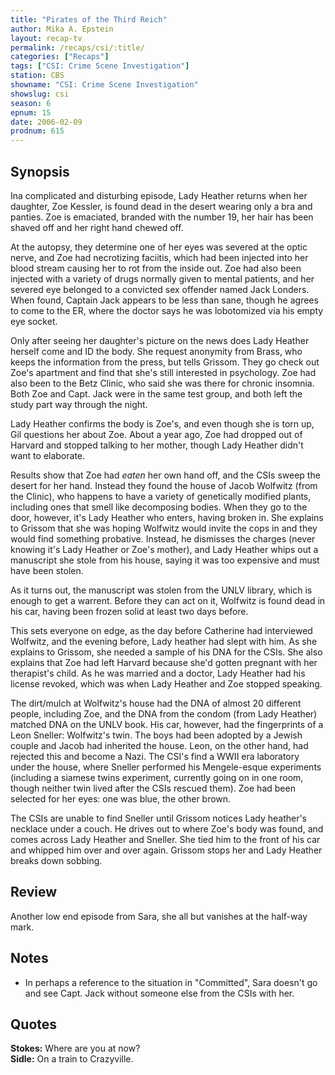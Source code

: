 ```yaml
---
title: "Pirates of the Third Reich"
author: Mika A. Epstein
layout: recap-tv
permalink: /recaps/csi/:title/
categories: ["Recaps"]
tags: ["CSI: Crime Scene Investigation"]
station: CBS
showname: "CSI: Crime Scene Investigation"
showslug: csi
season: 6
epnum: 15
date: 2006-02-09
prodnum: 615  
---
```


## Synopsis

Ina complicated and disturbing episode, Lady Heather returns when her daughter, Zoe Kessler, is found dead in the desert wearing only a bra and panties. Zoe is emaciated, branded with the number 19, her hair has been shaved off and her right hand chewed off.

At the autopsy, they determine one of her eyes was severed at the optic nerve, and Zoe had necrotizing faciitis, which had been injected into her blood stream causing her to rot from the inside out. Zoe had also been injected with a variety of drugs normally given to mental patients, and her severed eye belonged to a convicted sex offender named Jack Londers. When found, Captain Jack appears to be less than sane, though he agrees to come to the ER, where the doctor says he was lobotomized via his empty eye socket.

Only after seeing her daughter's picture on the news does Lady Heather herself come and ID the body. She request anonymity from Brass, who keeps the information from the press, but tells Grissom. They go check out Zoe's apartment and find that she's still interested in psychology. Zoe had also been to the Betz Clinic, who said she was there for chronic insomnia. Both Zoe and Capt. Jack were in the same test group, and both left the study part way through the night.

Lady Heather confirms the body is Zoe's, and even though she is torn up, Gil questions her about Zoe. About a year ago, Zoe had dropped out of Harvard and stopped talking to her mother, though Lady Heather didn't want to elaborate.

Results show that Zoe had _eaten_ her own hand off, and the CSIs sweep the desert for her hand. Instead they found the house of Jacob Wolfwitz (from the Clinic), who happens to have a variety of genetically modified plants, including ones that smell like decomposing bodies. When they go to the door, however, it's Lady Heather who enters, having broken in. She explains to Grissom that she was hoping Wolfwitz would invite the cops in and they would find something probative. Instead, he dismisses the charges (never knowing it's Lady Heather or Zoe's mother), and Lady Heather whips out a manuscript she stole from his house, saying it was too expensive and must have been stolen.

As it turns out, the manuscript was stolen from the UNLV library, which is enough to get a warrent. Before they can act on it, Wolfwitz is found dead in his car, having been frozen solid at least two days before.

This sets everyone on edge, as the day before Catherine had interviewed Wolfwitz, and the evening before, Lady heather had slept with him. As she explains to Grissom, she needed a sample of his DNA for the CSIs. She also explains that Zoe had left Harvard because she'd gotten pregnant with her therapist's child. As he was married and a doctor, Lady Heather had his license revoked, which was when Lady Heather and Zoe stopped speaking.

The dirt/mulch at Wolfwitz's house had the DNA of almost 20 different people, including Zoe, and the DNA from the condom (from Lady Heather) matched DNA on the UNLV book. His car, however, had the fingerprints of a Leon Sneller: Wolfwitz's twin. The boys had been adopted by a Jewish couple and Jacob had inherited the house. Leon, on the other hand, had rejected this and become a Nazi. The CSI's find a WWII era laboratory under the house, where Sneller performed his Mengele-esque experiments (including a siamese twins experiment, currently going on in one room, though neither twin lived after the CSIs rescued them). Zoe had been selected for her eyes: one was blue, the other brown.

The CSIs are unable to find Sneller until Grissom notices Lady heather's necklace under a couch. He drives out to where Zoe's body was found, and comes across Lady Heather and Sneller. She tied him to the front of his car and whipped him over and over again. Grissom stops her and Lady Heather breaks down sobbing.

## Review

Another low end episode from Sara, she all but vanishes at the half-way mark.

## Notes

* In perhaps a reference to the situation in "Committed", Sara doesn't go and see Capt. Jack without someone else from the CSIs with her.

## Quotes

**Stokes:** Where are you at now?  
**Sidle:** On a train to Crazyville.
